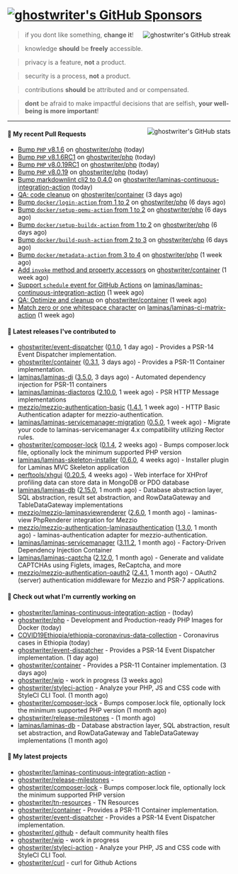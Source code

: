 # [![ghostwriter's GitHub Sponsors](https://img.shields.io/github/sponsors/ghostwriter?label=Sponsors&style=flat-square&logo=GitHub%20Sponsors)](https://github.com/sponsors/ghostwriter)

<img alt="ghostwriter's GitHub streak" align="right" src="https://github-readme-streak-stats.herokuapp.com/?user=ghostwriter">

> if you dont like something, **change it**!

> knowledge **should** be **freely** accessible.

> privacy is a feature, **not** a product.

> security is a process, **not** a product.

> contributions **should** be attributed and or compensated.

> **dont** be afraid to make impactful decisions that are selfish, **your well-being is more important**!

---

<img alt="ghostwriter's GitHub stats" align="right" src="https://github-readme-stats.vercel.app/api?username=ghostwriter&show_icons=true&count_private=true&hide_title=true&hide_rank=true&icon_color=333">

#### 🔨 My recent Pull Requests

- [Bump `PHP` v8.1.6](https://github.com/ghostwriter/php/pull/55) on [ghostwriter/php](https://github.com/ghostwriter/php) (today)
- [Bump `PHP` v8.1.6RC1](https://github.com/ghostwriter/php/pull/54) on [ghostwriter/php](https://github.com/ghostwriter/php) (today)
- [Bump `PHP` v8.0.19RC1](https://github.com/ghostwriter/php/pull/53) on [ghostwriter/php](https://github.com/ghostwriter/php) (today)
- [Bump `PHP` v8.0.19](https://github.com/ghostwriter/php/pull/52) on [ghostwriter/php](https://github.com/ghostwriter/php) (today)
- [Bump markdownlint cli2 to 0.4.0](https://github.com/ghostwriter/laminas-continuous-integration-action/pull/3) on [ghostwriter/laminas-continuous-integration-action](https://github.com/ghostwriter/laminas-continuous-integration-action) (today)
- [QA: code cleanup](https://github.com/ghostwriter/container/pull/5) on [ghostwriter/container](https://github.com/ghostwriter/container) (3 days ago)
- [Bump `docker/login-action` from 1 to 2](https://github.com/ghostwriter/php/pull/51) on [ghostwriter/php](https://github.com/ghostwriter/php) (6 days ago)
- [Bump `docker/setup-qemu-action` from 1 to 2](https://github.com/ghostwriter/php/pull/50) on [ghostwriter/php](https://github.com/ghostwriter/php) (6 days ago)
- [Bump `docker/setup-buildx-action` from 1 to 2](https://github.com/ghostwriter/php/pull/49) on [ghostwriter/php](https://github.com/ghostwriter/php) (6 days ago)
- [Bump `docker/build-push-action` from 2 to 3](https://github.com/ghostwriter/php/pull/48) on [ghostwriter/php](https://github.com/ghostwriter/php) (6 days ago)
- [Bump `docker/metadata-action` from 3 to 4](https://github.com/ghostwriter/php/pull/43) on [ghostwriter/php](https://github.com/ghostwriter/php) (1 week ago)
- [Add `invoke` method and property accessors](https://github.com/ghostwriter/container/pull/4) on [ghostwriter/container](https://github.com/ghostwriter/container) (1 week ago)
- [Support `schedule` event for GitHub Actions](https://github.com/laminas/laminas-continuous-integration-action/pull/92) on [laminas/laminas-continuous-integration-action](https://github.com/laminas/laminas-continuous-integration-action) (1 week ago)
- [QA: Optimize and cleanup](https://github.com/ghostwriter/container/pull/3) on [ghostwriter/container](https://github.com/ghostwriter/container) (1 week ago)
- [Match zero or one whitespace character](https://github.com/laminas/laminas-ci-matrix-action/pull/89) on [laminas/laminas-ci-matrix-action](https://github.com/laminas/laminas-ci-matrix-action) (1 week ago)

#### 🔭 Latest releases I've contributed to

- [ghostwriter/event-dispatcher](https://github.com/ghostwriter/event-dispatcher) ([0.1.0](https://github.com/ghostwriter/event-dispatcher/releases/tag/0.1.0), 1 day ago) - Provides a PSR-14 Event Dispatcher implementation.
- [ghostwriter/container](https://github.com/ghostwriter/container) ([0.3.1](https://github.com/ghostwriter/container/releases/tag/0.3.1), 3 days ago) - Provides a PSR-11 Container implementation.
- [laminas/laminas-di](https://github.com/laminas/laminas-di) ([3.5.0](https://github.com/laminas/laminas-di/releases/tag/3.5.0), 3 days ago) - Automated dependency injection for PSR-11 containers
- [laminas/laminas-diactoros](https://github.com/laminas/laminas-diactoros) ([2.10.0](https://github.com/laminas/laminas-diactoros/releases/tag/2.10.0), 1 week ago) - PSR HTTP Message implementations
- [mezzio/mezzio-authentication-basic](https://github.com/mezzio/mezzio-authentication-basic) ([1.4.1](https://github.com/mezzio/mezzio-authentication-basic/releases/tag/1.4.1), 1 week ago) - HTTP Basic Authentication adapter for mezzio-authentication.
- [laminas/laminas-servicemanager-migration](https://github.com/laminas/laminas-servicemanager-migration) ([0.5.0](https://github.com/laminas/laminas-servicemanager-migration/releases/tag/0.5.0), 1 week ago) - Migrate your code to laminas-servicemanager 4.x compatibility utilizing Rector rules.
- [ghostwriter/composer-lock](https://github.com/ghostwriter/composer-lock) ([0.1.4](https://github.com/ghostwriter/composer-lock/releases/tag/0.1.4), 2 weeks ago) - Bumps composer.lock file, optionally lock the minimum supported PHP version
- [laminas/laminas-skeleton-installer](https://github.com/laminas/laminas-skeleton-installer) ([0.6.0](https://github.com/laminas/laminas-skeleton-installer/releases/tag/0.6.0), 4 weeks ago) - Installer plugin for Laminas MVC Skeleton application
- [perftools/xhgui](https://github.com/perftools/xhgui) ([0.20.5](https://github.com/perftools/xhgui/releases/tag/0.20.5), 4 weeks ago) - Web interface for XHProf profiling data can store data in MongoDB or PDO database
- [laminas/laminas-db](https://github.com/laminas/laminas-db) ([2.15.0](https://github.com/laminas/laminas-db/releases/tag/2.15.0), 1 month ago) - Database abstraction layer, SQL abstraction, result set abstraction, and RowDataGateway and TableDataGateway implementations
- [mezzio/mezzio-laminasviewrenderer](https://github.com/mezzio/mezzio-laminasviewrenderer) ([2.6.0](https://github.com/mezzio/mezzio-laminasviewrenderer/releases/tag/2.6.0), 1 month ago) - laminas-view PhpRenderer integration for Mezzio
- [mezzio/mezzio-authentication-laminasauthentication](https://github.com/mezzio/mezzio-authentication-laminasauthentication) ([1.3.0](https://github.com/mezzio/mezzio-authentication-laminasauthentication/releases/tag/1.3.0), 1 month ago) - laminas-authentication adapter for mezzio-authentication.
- [laminas/laminas-servicemanager](https://github.com/laminas/laminas-servicemanager) ([3.11.2](https://github.com/laminas/laminas-servicemanager/releases/tag/3.11.2), 1 month ago) - Factory-Driven Dependency Injection Container
- [laminas/laminas-captcha](https://github.com/laminas/laminas-captcha) ([2.12.0](https://github.com/laminas/laminas-captcha/releases/tag/2.12.0), 1 month ago) - Generate and validate CAPTCHAs using Figlets, images, ReCaptcha, and more
- [mezzio/mezzio-authentication-oauth2](https://github.com/mezzio/mezzio-authentication-oauth2) ([2.4.1](https://github.com/mezzio/mezzio-authentication-oauth2/releases/tag/2.4.1), 1 month ago) - OAuth2 (server) authentication middleware for Mezzio and PSR-7 applications.

#### 👷 Check out what I'm currently working on

- [ghostwriter/laminas-continuous-integration-action](https://github.com/ghostwriter/laminas-continuous-integration-action) -  (today)
- [ghostwriter/php](https://github.com/ghostwriter/php) - Development and Production-ready PHP Images for Docker (today)
- [COVID19Ethiopia/ethiopia-coronavirus-data-collection](https://github.com/COVID19Ethiopia/ethiopia-coronavirus-data-collection) - Coronavirus cases in Ethiopia (today)
- [ghostwriter/event-dispatcher](https://github.com/ghostwriter/event-dispatcher) - Provides a PSR-14 Event Dispatcher implementation. (1 day ago)
- [ghostwriter/container](https://github.com/ghostwriter/container) - Provides a PSR-11 Container implementation. (3 days ago)
- [ghostwriter/wip](https://github.com/ghostwriter/wip) - work in progress (3 weeks ago)
- [ghostwriter/styleci-action](https://github.com/ghostwriter/styleci-action) - Analyze your PHP, JS and CSS code with StyleCI CLI Tool. (1 month ago)
- [ghostwriter/composer-lock](https://github.com/ghostwriter/composer-lock) - Bumps composer.lock file, optionally lock the minimum supported PHP version (1 month ago)
- [ghostwriter/release-milestones](https://github.com/ghostwriter/release-milestones) -  (1 month ago)
- [laminas/laminas-db](https://github.com/laminas/laminas-db) - Database abstraction layer, SQL abstraction, result set abstraction, and RowDataGateway and TableDataGateway implementations (1 month ago)

#### 🌱 My latest projects

- [ghostwriter/laminas-continuous-integration-action](https://github.com/ghostwriter/laminas-continuous-integration-action) - 
- [ghostwriter/release-milestones](https://github.com/ghostwriter/release-milestones) - 
- [ghostwriter/composer-lock](https://github.com/ghostwriter/composer-lock) - Bumps composer.lock file, optionally lock the minimum supported PHP version
- [ghostwriter/tn-resources](https://github.com/ghostwriter/tn-resources) - TN Resources
- [ghostwriter/container](https://github.com/ghostwriter/container) - Provides a PSR-11 Container implementation.
- [ghostwriter/event-dispatcher](https://github.com/ghostwriter/event-dispatcher) - Provides a PSR-14 Event Dispatcher implementation.
- [ghostwriter/.github](https://github.com/ghostwriter/.github) - default community health files
- [ghostwriter/wip](https://github.com/ghostwriter/wip) - work in progress
- [ghostwriter/styleci-action](https://github.com/ghostwriter/styleci-action) - Analyze your PHP, JS and CSS code with StyleCI CLI Tool.
- [ghostwriter/curl](https://github.com/ghostwriter/curl) - curl for Github Actions

